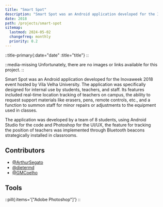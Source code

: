 ```yaml
---
title: "Smart Spot"
description: "Smart Spot was an Android application developed for the Inovaweek 2018 event hosted by Vila Velha University. The application was specifically designed for internal use by students, teachers, and staff. Its features included real-time location tracking of teachers on campus, the ability to request support materials like erasers, pens, remote controls, etc., and a function to summon staff for minor repairs or adjustments to the equipment used in classes."
date: 2018
path: /projects/smart-spot
sitemap:
  lastmod: 2024-05-02
  changefreq: monthly
  priority: 0.2
---
```


::title-primary{:date="date" :title="title"}
::

::media-missing
Unfortunately, there are no images or links available for this project.
::

Smart Spot was an Android application developed for the Inovaweek 2018 event hosted by Vila Velha University. The application was specifically designed for internal use by students, teachers, and staff. Its features included real-time location tracking of teachers on campus, the ability to request support materials like erasers, pens, remote controls, etc., and a function to summon staff for minor repairs or adjustments to the equipment used in classes.

The application was developed by a team of 8 students, using Android Studio for the code and Photoshop for the UI/UX, the feature for tracking the position of teachers was implemented through Bluetooth beacons strategically installed in classrooms.

## Contributors

- [@ArthurSegato](https://github.com/ArthurSegato)
- [@dietermd](https://github.com/dietermd)
- [@GMCoelho](https://github.com/GMCoelho)

## Tools

::pill{:items='["Adobe Photoshop"]'}
::

